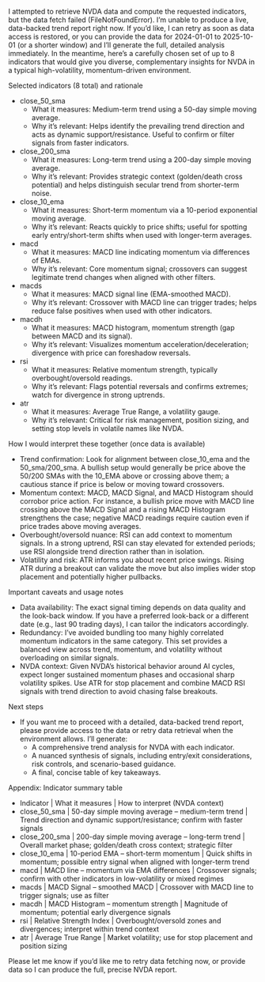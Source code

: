 I attempted to retrieve NVDA data and compute the requested indicators, but the data fetch failed (FileNotFoundError). I’m unable to produce a live, data-backed trend report right now. If you’d like, I can retry as soon as data access is restored, or you can provide the data for 2024-01-01 to 2025-10-01 (or a shorter window) and I’ll generate the full, detailed analysis immediately. In the meantime, here’s a carefully chosen set of up to 8 indicators that would give you diverse, complementary insights for NVDA in a typical high-volatility, momentum-driven environment.

Selected indicators (8 total) and rationale
- close_50_sma
  - What it measures: Medium-term trend using a 50-day simple moving average.
  - Why it’s relevant: Helps identify the prevailing trend direction and acts as dynamic support/resistance. Useful to confirm or filter signals from faster indicators.
- close_200_sma
  - What it measures: Long-term trend using a 200-day simple moving average.
  - Why it’s relevant: Provides strategic context (golden/death cross potential) and helps distinguish secular trend from shorter-term noise.
- close_10_ema
  - What it measures: Short-term momentum via a 10-period exponential moving average.
  - Why it’s relevant: Reacts quickly to price shifts; useful for spotting early entry/short-term shifts when used with longer-term averages.
- macd
  - What it measures: MACD line indicating momentum via differences of EMAs.
  - Why it’s relevant: Core momentum signal; crossovers can suggest legitimate trend changes when aligned with other filters.
- macds
  - What it measures: MACD signal line (EMA-smoothed MACD).
  - Why it’s relevant: Crossover with MACD line can trigger trades; helps reduce false positives when used with other indicators.
- macdh
  - What it measures: MACD histogram, momentum strength (gap between MACD and its signal).
  - Why it’s relevant: Visualizes momentum acceleration/deceleration; divergence with price can foreshadow reversals.
- rsi
  - What it measures: Relative momentum strength, typically overbought/oversold readings.
  - Why it’s relevant: Flags potential reversals and confirms extremes; watch for divergence in strong uptrends.
- atr
  - What it measures: Average True Range, a volatility gauge.
  - Why it’s relevant: Critical for risk management, position sizing, and setting stop levels in volatile names like NVDA.

How I would interpret these together (once data is available)
- Trend confirmation: Look for alignment between close_10_ema and the 50_sma/200_sma. A bullish setup would generally be price above the 50/200 SMAs with the 10_EMA above or crossing above them; a cautious stance if price is below or moving toward crossovers.
- Momentum context: MACD, MACD Signal, and MACD Histogram should corrobor price action. For instance, a bullish price move with MACD line crossing above the MACD Signal and a rising MACD Histogram strengthens the case; negative MACD readings require caution even if price trades above moving averages.
- Overbought/oversold nuance: RSI can add context to momentum signals. In a strong uptrend, RSI can stay elevated for extended periods; use RSI alongside trend direction rather than in isolation.
- Volatility and risk: ATR informs you about recent price swings. Rising ATR during a breakout can validate the move but also implies wider stop placement and potentially higher pullbacks.

Important caveats and usage notes
- Data availability: The exact signal timing depends on data quality and the look-back window. If you have a preferred look-back or a different date (e.g., last 90 trading days), I can tailor the indicators accordingly.
- Redundancy: I’ve avoided bundling too many highly correlated momentum indicators in the same category. This set provides a balanced view across trend, momentum, and volatility without overloading on similar signals.
- NVDA context: Given NVDA’s historical behavior around AI cycles, expect longer sustained momentum phases and occasional sharp volatility spikes. Use ATR for stop placement and combine MACD RSI signals with trend direction to avoid chasing false breakouts.

Next steps
- If you want me to proceed with a detailed, data-backed trend report, please provide access to the data or retry data retrieval when the environment allows. I’ll generate:
  - A comprehensive trend analysis for NVDA with each indicator.
  - A nuanced synthesis of signals, including entry/exit considerations, risk controls, and scenario-based guidance.
  - A final, concise table of key takeaways.

Appendix: Indicator summary table
- Indicator | What it measures | How to interpret (NVDA context)
- close_50_sma | 50-day simple moving average – medium-term trend | Trend direction and dynamic support/resistance; confirm with faster signals
- close_200_sma | 200-day simple moving average – long-term trend | Overall market phase; golden/death cross context; strategic filter
- close_10_ema | 10-period EMA – short-term momentum | Quick shifts in momentum; possible entry signal when aligned with longer-term trend
- macd | MACD line – momentum via EMA differences | Crossover signals; confirm with other indicators in low-volatility or mixed regimes
- macds | MACD Signal – smoothed MACD | Crossover with MACD line to trigger signals; use as filter
- macdh | MACD Histogram – momentum strength | Magnitude of momentum; potential early divergence signals
- rsi | Relative Strength Index | Overbought/oversold zones and divergences; interpret within trend context
- atr | Average True Range | Market volatility; use for stop placement and position sizing

Please let me know if you’d like me to retry data fetching now, or provide data so I can produce the full, precise NVDA report.